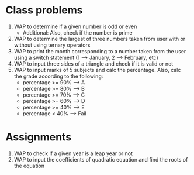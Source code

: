 # Class problems

1. WAP to determine if a given number is odd or even
    - Additional: Also, check if the number is prime
2. WAP to determine the largest of three numbers taken from user with or without using ternary operators
3. WAP to print the month corresponding to a number taken from the user using a switch statement (1 --> January, 2 --> February, etc)
4. WAP to input three sides of a triangle and check if it is valid or not
5. WAP to input marks of 5 subjects and calc the percentage. Also, calc the grade according to the following:
    - percentage >= 90% --> A
    - percentage >= 80% --> B
    - percentage >= 70% --> C
    - percentage >= 60% --> D
    - percentage >= 40% --> E
    - percentage <  40% --> Fail

# Assignments
1. WAP to check if a given year is a leap year or not
2. WAP to input the coefficients of quadratic equation and find the roots of the equation